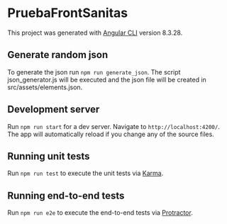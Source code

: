 # PruebaFrontSanitas

This project was generated with [Angular CLI](https://github.com/angular/angular-cli) version 8.3.28.

## Generate random json

To generate the json run `npm run generate_json`. The script json_generator.js will be executed and the json file will be created in src/assets/elements.json.

## Development server

Run `npm run start` for a dev server. Navigate to `http://localhost:4200/`. The app will automatically reload if you change any of the source files.

## Running unit tests

Run `npm run test` to execute the unit tests via [Karma](https://karma-runner.github.io).

## Running end-to-end tests

Run `npm run e2e` to execute the end-to-end tests via [Protractor](http://www.protractortest.org/).
